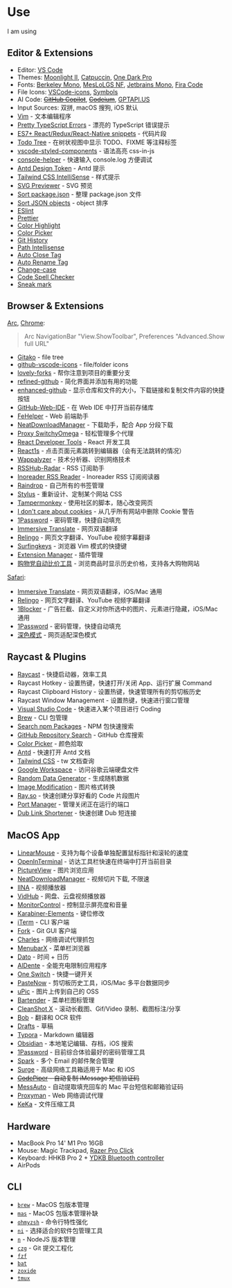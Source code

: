 # Use

I am using

## Editor & Extensions

- Editor: [VS Code](https://code.visualstudio.com/)
- Themes: [Moonlight II](https://github.com/atomiks/moonlight-vscode-theme), [Catpuccin](https://github.com/catppuccin/vscode), [One Dark Pro](https://github.com/Binaryify/OneDark-Pro)
- Fonts: [Berkeley Mono](https://berkeleygraphics.com/typefaces/berkeley-mono/), [MesLoLGS NF](https://github.com/romkatv/powerlevel10k?tab=readme-ov-file#meslo-nerd-font-patched-for-powerlevel10k), [Jetbrains Mono](https://www.jetbrains.com/lp/mono/), [Fira Code](https://github.com/tonsky/FiraCode)
- File Icons: [VSCode-icons](https://github.com/vscode-icons/vscode-icons), [Symbols](https://github.com/miguelsolorio/vscode-symbols)
- AI Code: ~~[GitHub Copilot](https://marketplace.visualstudio.com/items?itemName=GitHub.copilot)~~, ~~[Codeium](https://marketplace.visualstudio.com/items?itemName=Codeium.codeium)~~, [GPTAPI.US](https://www.gptapi.us/)
- Input Sources: 双拼, macOS 搜狗, iOS 默认
- [Vim](https://marketplace.visualstudio.com/items?itemName=vscodevim.vim) - 文本编辑程序
- [Pretty TypeScript Errors](https://github.com/yoavbls/pretty-ts-errors) - 漂亮的 TypeScript 错误提示
- [ES7+ React/Redux/React-Native snippets](https://marketplace.visualstudio.com/items?itemName=dsznajder.es7-react-js-snippets) - 代码片段
- [Todo Tree](https://marketplace.visualstudio.com/items?itemName=Gruntfuggly.todo-tree) - 在树状视图中显示 TODO、FIXME 等注释标签
- [vscode-styled-components](https://marketplace.visualstudio.com/items?itemName=styled-components.vscode-styled-components) - 语法高亮 css-in-js
- [console-helper](https://marketplace.visualstudio.com/items?itemName=AT-9420.console-helper) - 快速输入 console.log 方便调试
- [Antd Design Token](https://marketplace.visualstudio.com/items?itemName=shezhangzhang.antd-design-token) - Antd 提示
- [Tailwind CSS IntelliSense](https://marketplace.visualstudio.com/items?itemName=bradlc.vscode-tailwindcss) - 样式提示
- [SVG Previewer](https://marketplace.visualstudio.com/items?itemName=vitaliymaz.vscode-svg-previewer) - SVG 预览
- [Sort package.json](https://marketplace.visualstudio.com/items?itemName=unional.vscode-sort-package-json) - 整理 package.json 文件
- [Sort JSON objects](https://marketplace.visualstudio.com/items?itemName=richie5um2.vscode-sort-json) - object 排序
- [ESlint](https://marketplace.visualstudio.com/items?itemName=dbaeumer.vscode-eslint)
- [Prettier](https://marketplace.visualstudio.com/items?itemName=esbenp.prettier-vscode)
- [Color Highlight](https://marketplace.visualstudio.com/items?itemName=naumovs.color-highlight)
- [Color Picker](https://marketplace.visualstudio.com/items?itemName=anseki.vscode-color)
- [Git History](https://marketplace.visualstudio.com/items?itemName=donjayamanne.githistory)
- [Path Intellisense](https://marketplace.visualstudio.com/items?itemName=christian-kohler.path-intellisense)
- [Auto Close Tag](https://marketplace.visualstudio.com/items?itemName=formulahendry.auto-close-tag)
- [Auto Rename Tag](https://marketplace.visualstudio.com/items?itemName=formulahendry.auto-rename-tag)
- [Change-case](https://marketplace.visualstudio.com/items?itemName=wmaurer.change-case)
- [Code Spell Checker](https://marketplace.visualstudio.com/items?itemName=streetsidesoftware.code-spell-checker)
- [Sneak mark](https://marketplace.visualstudio.com/items?itemName=wangzy.sneak-mark)

## Browser & Extensions

[Arc](https://arc.net/), [Chrome](https://www.google.com/chrome/):

> Arc NavigationBar "View.ShowToolbar", Preferences "Advanced.Show full URL"

- [Gitako](https://github.com/EnixCoda/Gitako) - file tree
- [github-vscode-icons](https://github.com/dderevjanik/github-vscode-icons) - file/folder icons
- [lovely-forks](https://github.com/musically-ut/lovely-forks) - 帮你注意到项目的重要分支
- [refined-github](https://github.com/refined-github/refined-github) - 简化界面并添加有用的功能
- [enhanced-github](https://github.com/softvar/enhanced-github) - 显示仓库和文件的大小，下载链接和复制文件内容的快捷按钮
- [GitHub-Web-IDE](https://github.com/zvizvi/GitHub-Web-IDE) - 在 Web IDE 中打开当前存储库
- [FeHelper](https://github.com/zxlie/FeHelper) - Web 前端助手
- [NeatDownloadManager](https://chrome.google.com/webstore/detail/neatdownloadmanager-exten/cpcifbdmkopohnnofedkjghjiclmhdah) - 下载助手，配合 App 分段下载
- [Proxy SwitchyOmega](https://chrome.google.com/webstore/detail/proxy-switchyomega/padekgcemlokbadohgkifijomclgjgif) - 轻松管理多个代理
- [React Developer Tools](https://chrome.google.com/webstore/detail/react-developer-tools/fmkadmapgofadopljbjfkapdkoienihi) - React 开发工具
- [React1s](https://github.com/aaamoon/react1s) - 点击页面元素跳转到编辑器（会有无法跳转的情况）
- [Wappalyzer](https://chrome.google.com/webstore/detail/wappalyzer-technology-pro/gppongmhjkpfnbhagpmjfkannfbllamg) - 技术分析器、识别网络技术
- [RSSHub-Radar](https://github.com/DIYgod/RSSHub-Radar) -  RSS 订阅助手
- [Inoreader RSS Reader](https://chrome.google.com/webstore/detail/rss-reader-extension-by-i/kfimphpokifbjgmjflanmfeppcjimgah) - Inoreader RSS 订阅阅读器
- [Raindrop](https://chrome.google.com/webstore/detail/raindropio/ldgfbffkinooeloadekpmfoklnobpien) - 自己所有的书签管理
- [Stylus](https://github.com/openstyles/stylus) - 重新设计、定制某个网站 CSS
- [Tampermonkey](https://www.tampermonkey.net/) - 使用社区的脚本，随心改变网页
- [I don't care about cookies](https://www.i-dont-care-about-cookies.eu/) - 从几乎所有网站中删除 Cookie 警告
- [1Password](https://chrome.google.com/webstore/detail/1password-%E2%80%93-password-mana/aeblfdkhhhdcdjpifhhbdiojplfjncoa) - 密码管理，快捷自动填充
- [Immersive Translate](https://github.com/immersive-translate/immersive-translate) - 网页双语翻译
- [Relingo](https://relingo.net/) - 网页文字翻译、YouTube 视频字幕翻译
- [Surfingkeys](https://github.com/brookhong/Surfingkeys) - 浏览器 Vim 模式的快捷键
- [Extension Manager](https://github.com/JasonGrass/auto-extension-manager) - 插件管理
- [购物党自动比价工具](https://chrome.google.com/webstore/detail/%E8%B4%AD%E7%89%A9%E5%85%9A%E8%87%AA%E5%8A%A8%E6%AF%94%E4%BB%B7%E5%B7%A5%E5%85%B7/jgphnjokjhjlcnnajmfjlacjnjkhleah) - 浏览商品时显示历史价格，支持各大购物网站

[Safari](https://apps.apple.com/us/app/safari/id1146562112):

- [Immersive Translate](https://apps.apple.com/us/app/immersive-translate/id6447957425) - 网页双语翻译，iOS/Mac 通用
- [Relingo](https://relingo.net/) - 网页文字翻译、YouTube 视频字幕翻译
- [1Blocker](https://1blocker.com/) - 广告拦截、自定义对你所选中的图片、元素进行隐藏，iOS/Mac 通用
- [1Password](https://chrome.google.com/webstore/detail/1password-%E2%80%93-password-mana/aeblfdkhhhdcdjpifhhbdiojplfjncoa) - 密码管理，快捷自动填充
- [深色模式](https://apps.apple.com/cn/app/%E6%B7%B1%E8%89%B2%E6%A8%A1%E5%BC%8F-dark-mode/id1598289263) - 网页适配深色模式

## Raycast & Plugins

- [Raycast](https://www.raycast.com/) - 快捷启动器，效率工具
- Raycast Hotkey - 设置热键，快速打开/关闭 App、运行扩展 Command
- Raycast Clipboard History - 设置热键，快速管理所有的剪切板历史
- Raycast Window Management - 设置热键，快速进行窗口管理
- [Visual Studio Code](https://www.raycast.com/thomas/visual-studio-code/commands) - 快速进入某个项目进行 Coding
- [Brew](https://www.raycast.com/nhojb/brew) -  CLI 包管理
- [Search npm Packages](https://www.raycast.com/mrmartineau/search-npm) - NPM 包快速搜索
- [GitHub Repository Search](https://www.raycast.com/thomas/github-repository-search) - GitHub 仓库搜索
- [Color Picker](https://www.raycast.com/thomas/color-picker) - 颜色拾取
- [Antd](https://www.raycast.com/crazyair/antd-open-browser) - 快速打开 Antd 文档
- [Tailwind CSS](https://www.raycast.com/vimtor/tailwindcss) - tw 文档查询
- [Google Workspace](https://www.raycast.com/raycast/google-workspace) - 访问谷歌云端硬盘文件
- [Random Data Generator](https://www.raycast.com/loris/random) - 生成随机数据
- [Image Modification](https://www.raycast.com/HelloImSteven/sips) - 图片格式转换
- [Ray.so](https://www.raycast.com/garrett/ray-so) - 快速创建分享好看的 Code 片段图片
- [Port Manager](https://www.raycast.com/lucaschultz/port-manager) - 管理关闭正在运行的端口
- [Dub Link Shortener](https://www.raycast.com/quuu/dub-link-shortener) - 快速创建 Dub 短连接

## MacOS App

- [LinearMouse](https://linearmouse.app/) - 支持为每个设备单独配置鼠标指针和滚轮的速度
- [OpenInTerminal](https://github.com/Ji4n1ng/OpenInTerminal) - 访达工具栏快速在终端中打开当前目录
- [PictureView](https://wl879.github.io/apps/picview/) - 图片浏览应用
- [NeatDownloadManager](https://www.neatdownloadmanager.com/index.php/en/) - 视频切片下载, 不限速
- [IINA](https://iina.io/) - 视频播放器
- [VidHub](https://zh.okaapps.com/product/1659622164) - 网盘、云盘视频播放器
- [MonitorControl](https://github.com/MonitorControl/MonitorControl) - 控制显示屏亮度和音量
- [Karabiner-Elements](https://karabiner-elements.pqrs.org/) - 键位修改
- [iTerm](https://iterm2.com/) - CLI 客户端
- [Fork](https://git-fork.com/) - Git GUI 客户端
- [Charles](https://www.charlesproxy.com/) - 网络调试代理抓包
- [MenubarX](https://menubarx.app/) - 菜单栏浏览器
- [Dato](https://sindresorhus.com/dato) - 时间 + 日历
- [AlDente](https://apphousekitchen.com/) - 全能充电限制应用程序
- [One Switch](https://fireball.studio/oneswitch/) - 快捷一键开关
- [PasteNow](https://pastenow.app/) - 剪切板历史工具，iOS/Mac 多平台数据同步
- [uPic](https://github.com/gee1k/uPic) - 图片上传到自己的 OSS
- [Bartender](https://www.macbartender.com/) - 菜单栏图标管理
- [CleanShot X](https://cleanshot.com/) - 滚动长截图、Gif/Video 录制、截图标注/分享
- [Bob](https://bobtranslate.com/) - 翻译和 OCR 软件
- [Drafts](https://getdrafts.com/) - 草稿
- [Typora](https://typora.io/) - Markdown 编辑器
- [Obsidian](https://obsidian.md/) - 本地笔记编辑、存档，iOS 搜索
- [1Password](https://1password.com/zh-cn) - 目前综合体验最好的密码管理工具
- [Spark](https://sparkmailapp.com/) - 多个 Email 的邮件聚合管理
- [Surge](https://nssurge.com/) - 高级网络工具箱适用于 Mac 和 iOS
- ~~[CodePiper](https://apps.apple.com/us/app/code-piper/id1669959741?mt=12) - 自动复制 iMessage 短信验证码~~
- [MessAuto](https://github.com/LeeeSe/MessAuto) - 自动提取填充回车的 Mac 平台短信和邮箱验证码
- [Proxyman](https://proxyman.io/) - Web 网络调试代理
- [KeKa](https://www.keka.io/en/) - 文件压缩工具

## Hardware

- MacBook Pro 14' M1 Pro 16GB
- Mouse: Magic Trackpad, [Razer Pro Click](https://www.razer.com/sg-en/gaming-mice/razer-pro-click/RZ01-02990100-R3M1)
- Keyboard: HHKB Pro 2 + [YDKB Bluetooth controller](https://ydkb.io/help/#/README)
- AirPods

## CLI

- [`brew`](https://brew.sh/) - MacOS 包版本管理
- [`mas`](https://github.com/mas-cli/mas) - MacOS 包版本管理补缺
- [`ohmyzsh`](https://github.com/ohmyzsh/ohmyzsh) - 命令行特性强化
- [`ni`](https://github.com/antfu/ni) - 选择适合的软件包管理工具
- [`n`](https://github.com/tj/n) - NodeJS 版本管理
- [`czg`](https://github.com/Zhengqbbb/cz-git) - Git 提交工程化
- [`fzf`](https://github.com/junegunn/fzf)
- [`bat`](https://github.com/sharkdp/bat)
- [`zoxide`](https://github.com/ajeetdsouza/zoxide)
- [`tmux`](https://github.com/tmux/tmux/wiki)
